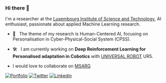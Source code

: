 ### Hi there 👋 

I'm a researcher at the [Luxembourg Institute of Science and Technology](https://www.list.lu/), AI enthusiast, passionate about applied Machine Learning research. 

* 🔎  &nbsp;	The theme of my research is Human-Centered AI, focusing on Personalisation in Cyber-Physical-Social System (CPSS). 


* 🛠  &nbsp;	I am currently working on <b>Deep Reinforcement Learning for Personalised adaptation in Cobotics</b> with [UNIVERSAL ROBOT](https://www.universal-robots.com) UR5.
* I would love to collaborate on [MSARG](https://github.com/Bekyilma/Multi-Stakeholder_Recommendation)



[![Portfolio](https://img.shields.io/badge/Portfolio-BereketYILMA-Black?style=flat-square&logo=&link=https://surafelml.github.io)](https://bekyilma.github.io/)
[![Twitter](https://img.shields.io/badge/Twitter-Profile-black?style=flat-square&logo=twitter&link=https://twitter.com/surafelml)](https://twitter.com/bek_yilma)
[![Linkedin](https://img.shields.io/badge/Linkedin-Profile-black?style=flat-square&logo=Linkedin&logoColor=white&link=https://www.linkedin.com/in/surafelml/)](https://www.linkedin.com/in/bekyilma/)
